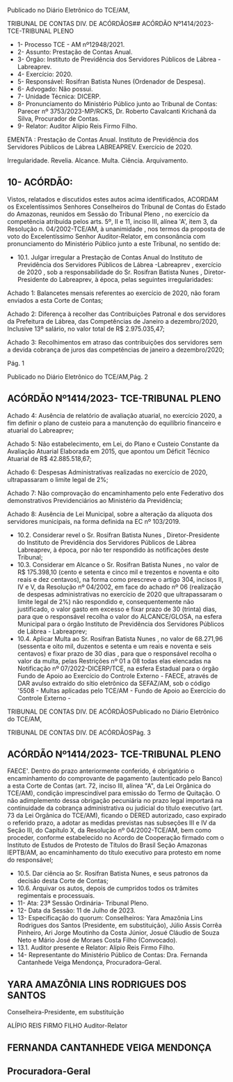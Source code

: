 Publicado  no  Diário  Eletrônico do TCE/AM,

TRIBUNAL DE CONTAS DIV. DE ACÓRDÃOS## ACÓRDÃO Nº1414/2023- TCE-TRIBUNAL PLENO

- 1- Processo TCE - AM nº12948/2021.
- 2- Assunto: Prestação de Contas Anual.
- 3- Órgão: Instituto de Previdência dos Servidores Públicos de Lábrea - Labreaprev.
- 4- Exercício: 2020.
- 5- Responsável: Rosifran Batista Nunes (Ordenador de Despesa).
- 6- Advogado: Não possui.
- 7- Unidade Técnica: DICERP.
- 8- Pronunciamento  do  Ministério  Público  junto  ao  Tribunal  de  Contas: Parecer  nº 3753/2023-MP/RCKS,  Dr.  Roberto  Cavalcanti  Krichanã  da  Silva,  Procurador  de Contas.
- 9- Relator: Auditor Alípio Reis Firmo Filho.

EMENTA :  Prestação  de  Contas  Anual.  Instituto  de Previdência  dos  Servidores  Públicos  de  Lábrea  LABREAPREV. Exercício de 2020.

Irregularidade. Revelia. Alcance. Multa. Ciência. Arquivamento.

## 10-  ACÓRDÃO:

Vistos, relatados e discutidos estes autos acima identificados, ACORDAM os Excelentíssimos Senhores Conselheiros do Tribunal de Contas do Estado do Amazonas, reunidos em Sessão do Tribunal Pleno , no exercício da competência atribuída pelos arts. 5º, II e 11, inciso III, alínea 'A', item 3, da Resolução  n. 04/2002-TCE/AM, à unanimidade , nos termos da proposta de voto do Excelentíssimo Senhor Auditor-Relator, em  consonância com  pronunciamento  do  Ministério  Público  junto  a  este  Tribunal,  no sentido de:

- 10.1. Julgar  irregular a Prestação  de  Contas  Anual  do  Instituto de Previdência dos Servidores Públicos de Lábrea -Labreaprev , exercício de 2020 ,  sob  a  responsabilidade do Sr. Rosifran Batista Nunes ,  Diretor-Presidente  do  Labreaprev,  à  época,  pelas  seguintes irregularidades:

Achado 1: Balancetes mensais referentes ao exercício de 2020, não foram enviados a esta Corte de Contas;

Achado  2:  Diferença  à  recolher  das  Contribuições  Patronal  e  dos servidores da Prefeitura de Lábrea, das Competências de Janeiro a dezembro/2020, Inclusive 13º salário, no valor total de R$ 2.975.035,47;

Achado 3: Recolhimentos em atraso das contribuições dos servidores sem  a  devida  cobrança  de  juros  das  competências  de  janeiro  a dezembro/2020;

Pág. 1

Publicado  no  Diário  Eletrônico do TCE/AM,Pág. 2

## ACÓRDÃO Nº1414/2023- TCE-TRIBUNAL PLENO

Achado  4:  Ausência  de  relatório  de  avaliação  atuarial,  no  exercício 2020, a fim definir o plano de custeio para a manutenção do equilíbrio financeiro e atuarial do Labreaprev;

Achado  5: Não  estabelecimento, em  Lei, do Plano e Custeio Constante da Avaliação Atuarial Elaborada em 2015, que apontou um Déficit Técnico Atuarial de R$ 42.885.518,67;

Achado 6: Despesas Administrativas realizadas no exercício de 2020, ultrapassaram o limite legal de 2%;

Achado 7: Não comprovação do encaminhamento pelo ente Federativo dos demonstrativos Previdenciários ao Ministério da Previdência;

Achado 8: Ausência de Lei Municipal, sobre a alteração da alíquota dos servidores municipais, na forma definida na EC nº 103/2019.

- 10.2. Considerar revel o Sr. Rosifran Batista Nunes , Diretor-Presidente do  Instituto  de  Previdência  dos  Servidores  Públicos  de  Lábrea  Labreaprev, à época, por não ter respondido às notificações deste Tribunal;
- 10.3. Considerar em Alcance o Sr. Rosifran Batista Nunes , no valor de R$ 175.398,10 (cento e setenta e cinco mil e trezentos e noventa e oito  reais  e  dez  centavos),  na  forma  como  prescreve  o  artigo  304, incisos II, IV e V, da Resolução nº 04/2002, em face do achado nº 06 (realização  de  despesas  administrativas  no  exercício  de  2020  que ultrapassaram o limite legal de 2%) não respondido e, consequentemente não justificado, o valor gasto em excesso e fixar prazo de 30 (trinta) dias, para que o responsável recolha o valor do ALCANCE/GLOSA,  na  esfera  Municipal  para  o  órgão  Instituto  de Previdência dos Servidores Públicos de Lábrea - Labreaprev;
- 10.4. Aplicar Multa ao Sr. Rosifran Batista Nunes , no valor de 68.271,96  (sessenta  e  oito  mil,  duzentos  e  setenta  e  um  reais  e noventa  e  seis  centavos) e  fixar prazo  de  30  dias , para  que  o responsável recolha o valor da multa, pelas Restrições nº 01 a 08 todas  elas  elencadas  na  Notificação  nº  07/2022-DICERP/TCE,  na esfera  Estadual  para  o  órgão  Fundo  de  Apoio  ao  Exercício  do Controle Externo - FAECE, através de DAR avulso extraído do sítio eletrônico  da  SEFAZ/AM,  sob  o  código  '5508  -  Multas  aplicadas pelo TCE/AM - Fundo de Apoio ao Exercício do Controle Externo -

TRIBUNAL DE CONTAS DIV. DE ACÓRDÃOSPublicado  no  Diário  Eletrônico do TCE/AM,

TRIBUNAL DE CONTAS DIV. DE ACÓRDÃOSPág. 3

## ACÓRDÃO Nº1414/2023- TCE-TRIBUNAL PLENO

FAECE'.  Dentro  do  prazo  anteriormente  conferido,  é  obrigatório  o encaminhamento do comprovante de pagamento (autenticado pelo Banco) a esta Corte de Contas (art. 72, inciso III, alínea "A", da Lei Orgânica  do  TCE/AM),  condição  imprescindível  para  emissão  do Termo de Quitação. O não adimplemento dessa obrigação pecuniária  no  prazo  legal  importará  na  continuidade  da  cobrança administrativa ou judicial do título executivo (art. 73 da Lei Orgânica do TCE/AM), ficando o DERED autorizado, caso expirado o referido prazo,  a  adotar  as  medidas  previstas  nas  subseções  III  e  IV  da Seção  III,  do  Capítulo  X,  da  Resolução  nº  04/2002-TCE/AM,  bem como  proceder,  conforme  estabelecido  no  Acordo  de  Cooperação firmado com o Instituto de Estudos de Protesto de Títulos do Brasil Seção Amazonas  IEPTB/AM, ao encaminhamento do título executivo para protesto em nome do responsável;

- 10.5. Dar  ciência ao Sr.  Rosifran  Batista  Nunes, e  seus  patronos  da decisão desta Corte de Contas;
- 10.6. Arquivar os autos, depois de cumpridos todos os trâmites regimentais e processuais.
- 11-  Ata: 23ª Sessão Ordinária- Tribunal Pleno.
- 12-  Data da Sessão: 11 de Julho de 2023.
- 13-  Especificação  do  quorum: Conselheiros:  Yara  Amazônia  Lins  Rodrigues  dos Santos (Presidente, em substituição), Júlio Assis Corrêa Pinheiro, Ari Jorge Moutinho da Costa Júnior, Josué Cláudio de Souza Neto e Mário José de Moraes Costa Filho (Convocado).
- 13.1. Auditor presente e Relator: Alípio Reis Firmo Filho.
- 14-  Representante do Ministério Público de Contas: Dra. Fernanda Cantanhede Veiga Mendonça, Procuradora-Geral.

## YARA AMAZÔNIA LINS RODRIGUES DOS SANTOS

Conselheira-Presidente, em substituição

ALÍPIO REIS FIRMO FILHO Auditor-Relator

## FERNANDA CANTANHEDE VEIGA MENDONÇA

## Procuradora-Geral